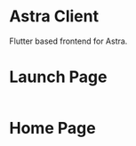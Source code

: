 # Astra Client

Flutter based frontend for Astra.

# Launch Page
<img src="">

# Home Page
<img src="">
